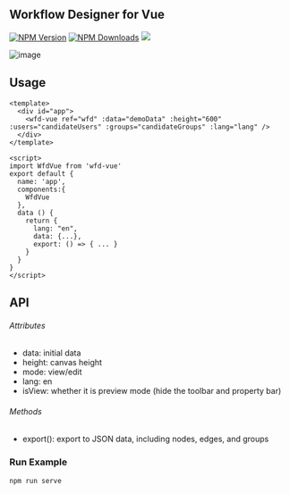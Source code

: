 ## Workflow Designer for Vue

[![NPM Version](http://img.shields.io/npm/v/wfd-vue.svg?style=flat)](https://www.npmjs.org/package/wfd-vue)
[![NPM Downloads](https://img.shields.io/npm/dm/wfd-vue.svg?style=flat)](https://www.npmjs.org/package/wfd-vue)
![](https://img.shields.io/badge/license-MIT-000000.svg)

![image](https://github.com/keyreply/wfd-vue/raw/feature/flow-test/example/snapshots/1.png)

## Usage
```
<template>
  <div id="app">
    <wfd-vue ref="wfd" :data="demoData" :height="600" :users="candidateUsers" :groups="candidateGroups" :lang="lang" />
  </div>
</template>

<script>
import WfdVue from 'wfd-vue'
export default {
  name: 'app',
  components:{
    WfdVue
  },
  data () {
    return {
      lang: "en",
      data: {...},
      export: () => { ... }
    }
  }
}
</script>
```

## API
###### Attributes
* data: initial data
* height: canvas height
* mode: view/edit
* lang: en
* isView: whether it is preview mode (hide the toolbar and property bar)

###### Methods
* export(): export to JSON data, including nodes, edges, and groups


### Run Example
```
npm run serve
```
